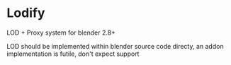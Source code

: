 # Lodify
LOD + Proxy system for blender 2.8+

LOD should be implemented within blender source code directy, an addon implementation is futile, don't expect support
